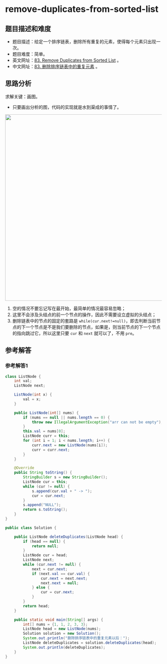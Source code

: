 # remove-duplicates-from-sorted-list

## 题目描述和难度
+ 题目描述：给定一个排序链表，删除所有重复的元素，使得每个元素只出现一次。
+ 题目难度：简单。
+ 英文网址：[83. Remove Duplicates from Sorted List](https://leetcode.com/problems/remove-duplicates-from-sorted-list/description/)  。
+ 中文网址：[83. 删除排序链表中的重复元素](https://leetcode-cn.com/problems/remove-duplicates-from-sorted-list/description/)  。
## 思路分析
求解关键：画图。

+ 只要画出分析的图，代码的实现就是水到渠成的事情了。

<img src="https://liweiwei1419.github.io/images/leetcode-solution/83-1.jpg" width="600">

1. 空的情况不要忘记写在最开始，最简单的情况最容易忽略；  
2. 这里不会涉及头结点的前一个节点的操作，因此不需要设立虚拟的头结点；  
3. 删除链表中的节点的固定的套路是 `while(cur.next!=null)`，即去判断当前节点的下一个节点是不是我们要删除的节点，如果是，则当前节点的下一个节点的指向跳过它，所以这里只要 `cur` 和 `next` 就可以了，不用 `pre`。

## 参考解答
### 参考解答1

```java
class ListNode {
    int val;
    ListNode next;

    ListNode(int x) {
        val = x;
    }

    public ListNode(int[] nums) {
        if (nums == null || nums.length == 0) {
            throw new IllegalArgumentException("arr can not be empty");
        }
        this.val = nums[0];
        ListNode curr = this;
        for (int i = 1; i < nums.length; i++) {
            curr.next = new ListNode(nums[i]);
            curr = curr.next;
        }
    }

    @Override
    public String toString() {
        StringBuilder s = new StringBuilder();
        ListNode cur = this;
        while (cur != null) {
            s.append(cur.val + " -> ");
            cur = cur.next;
        }
        s.append("NULL");
        return s.toString();
    }
}

public class Solution {

    public ListNode deleteDuplicates(ListNode head) {
        if (head == null) {
            return null;
        }
        ListNode cur = head;
        ListNode next;
        while (cur.next != null) {
            next = cur.next;
            if (next.val == cur.val) {
                cur.next = next.next;
                next.next = null;
            } else {
                cur = cur.next;
            }
        }
        return head;
    }

    public static void main(String[] args) {
        int[] nums = {1, 1, 2, 3, 3};
        ListNode head = new ListNode(nums);
        Solution solution = new Solution();
        System.out.println("删除排序链表中的重复元素以后：");
        ListNode deleteDuplicates = solution.deleteDuplicates(head);
        System.out.println(deleteDuplicates);
    }
}
```